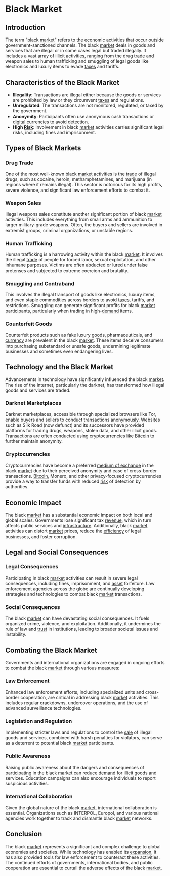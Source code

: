 # Black Market

## Introduction
The term "black [market](../m/market.md)" refers to the economic activities that occur outside government-sanctioned channels. The black [market](../m/market.md) deals in goods and services that are illegal or in some cases legal but traded illegally. It includes a vast array of illicit activities, ranging from the drug [trade](../t/trade.md) and weapon sales to human trafficking and smuggling of legal goods like electronics and luxury items to evade [taxes](../t/taxes.md) and tariffs.

## Characteristics of the Black Market
- **Illegality**: Transactions are illegal either because the goods or services are prohibited by law or they circumvent [taxes](../t/taxes.md) and regulations.
- **Unregulated**: The transactions are not monitored, regulated, or taxed by the government.
- **Anonymity**: Participants often use anonymous cash transactions or digital currencies to avoid detection.
- **High [Risk](../r/risk.md)**: Involvement in black [market](../m/market.md) activities carries significant legal risks, including fines and imprisonment.

## Types of Black Markets

### Drug Trade
One of the most well-known black [market](../m/market.md) activities is the [trade](../t/trade.md) of illegal drugs, such as cocaine, heroin, methamphetamines, and marijuana (in regions where it remains illegal). This sector is notorious for its high profits, severe violence, and significant law enforcement efforts to combat it.

### Weapon Sales
Illegal weapons sales constitute another significant portion of black [market](../m/market.md) activities. This includes everything from small arms and ammunition to larger military-grade weapons. Often, the buyers and sellers are involved in extremist groups, criminal organizations, or unstable regions.

### Human Trafficking
Human trafficking is a harrowing activity within the black [market](../m/market.md). It involves the illegal [trade](../t/trade.md) of people for forced labor, sexual exploitation, and other inhumane purposes. Victims are often abducted or lured under false pretenses and subjected to extreme coercion and brutality.

### Smuggling and Contraband
This involves the illegal transport of goods like electronics, luxury items, and even staple commodities across borders to avoid [taxes](../t/taxes.md), tariffs, and restrictions. Smuggling can generate significant profits for black [market](../m/market.md) participants, particularly when trading in high-[demand](../d/demand.md) items.

### Counterfeit Goods
Counterfeit products such as fake luxury goods, pharmaceuticals, and [currency](../c/currency.md) are prevalent in the black [market](../m/market.md). These items deceive consumers into purchasing substandard or unsafe goods, undermining legitimate businesses and sometimes even endangering lives.

## Technology and the Black Market
Advancements in technology have significantly influenced the black [market](../m/market.md). The rise of the internet, particularly the darknet, has transformed how illegal goods and services are traded.

### Darknet Marketplaces
Darknet marketplaces, accessible through specialized browsers like Tor, enable buyers and sellers to conduct transactions anonymously. Websites such as Silk Road (now defunct) and its successors have provided platforms for trading drugs, weapons, stolen data, and other illicit goods. Transactions are often conducted using cryptocurrencies like [Bitcoin](../b/bitcoin.md) to further maintain anonymity.

### Cryptocurrencies
Cryptocurrencies have become a preferred [medium of exchange](../m/medium_of_exchange.md) in the black [market](../m/market.md) due to their perceived anonymity and ease of cross-border transactions. [Bitcoin](../b/bitcoin.md), Monero, and other privacy-focused cryptocurrencies provide a way to transfer funds with reduced [risk](../r/risk.md) of detection by authorities.

## Economic Impact
The black [market](../m/market.md) has a substantial economic impact on both local and global scales. Governments lose significant tax [revenue](../r/revenue.md), which in turn affects public services and [infrastructure](../i/infrastructure.md). Additionally, black [market](../m/market.md) activities can distort [market](../m/market.md) prices, reduce the [efficiency](../e/efficiency.md) of legal businesses, and foster corruption.

## Legal and Social Consequences
### Legal Consequences
Participating in black [market](../m/market.md) activities can result in severe legal consequences, including fines, imprisonment, and [asset](../a/asset.md) forfeiture. Law enforcement agencies across the globe are continually developing strategies and technologies to combat black [market](../m/market.md) transactions.

### Social Consequences
The black [market](../m/market.md) can have devastating social consequences. It fuels organized crime, violence, and exploitation. Additionally, it undermines the rule of law and [trust](../t/trust.md) in institutions, leading to broader societal issues and instability.

## Combating the Black Market
Governments and international organizations are engaged in ongoing efforts to combat the black [market](../m/market.md) through various measures:

### Law Enforcement
Enhanced law enforcement efforts, including specialized units and cross-border cooperation, are critical in addressing black [market](../m/market.md) activities. This includes regular crackdowns, undercover operations, and the use of advanced surveillance technologies.

### Legislation and Regulation
Implementing stricter laws and regulations to control the [sale](../s/sale.md) of illegal goods and services, combined with harsh penalties for violators, can serve as a deterrent to potential black [market](../m/market.md) participants.

### Public Awareness
Raising public awareness about the dangers and consequences of participating in the black [market](../m/market.md) can reduce [demand](../d/demand.md) for illicit goods and services. Education campaigns can also encourage individuals to report suspicious activities.

### International Collaboration
Given the global nature of the black [market](../m/market.md), international collaboration is essential. Organizations such as INTERPOL, Europol, and various national agencies work together to track and dismantle black [market](../m/market.md) networks.

## Conclusion
The black [market](../m/market.md) represents a significant and complex challenge to global economies and societies. While technology has enabled its [expansion](../e/expansion.md), it has also provided tools for law enforcement to counteract these activities. The continued efforts of governments, international bodies, and public cooperation are essential to curtail the adverse effects of the black [market](../m/market.md).
